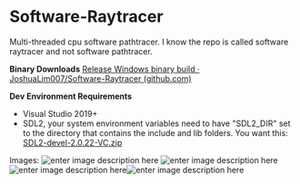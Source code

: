 
# Software-Raytracer
 
Multi-threaded cpu software pathtracer. I know the repo is called software raytracer and not software pathtracer.

**Binary Downloads**
[Release Windows binary build · JoshuaLim007/Software-Raytracer (github.com)](https://github.com/JoshuaLim007/Software-Raytracer/releases/tag/Pre-Binary)

**Dev Environment Requirements**
 - Visual Studio 2019+
 - SDL2,
 your system environment variables need to have "SDL2_DIR" set to the directory that contains the include and lib folders.  You want this: [SDL2-devel-2.0.22-VC.zip](https://github.com/libsdl-org/SDL/releases/download/release-2.0.22/SDL2-devel-2.0.22-VC.zip)

Images: 
![enter image description here](https://i.imgur.com/Lnwzge2.png)
![enter image description here](https://i.imgur.com/eEyQUEl.png)![enter image description here](https://i.imgur.com/GvMSXfz.png)![enter image description here](https://i.imgur.com/dZFFsO5.jpg)
